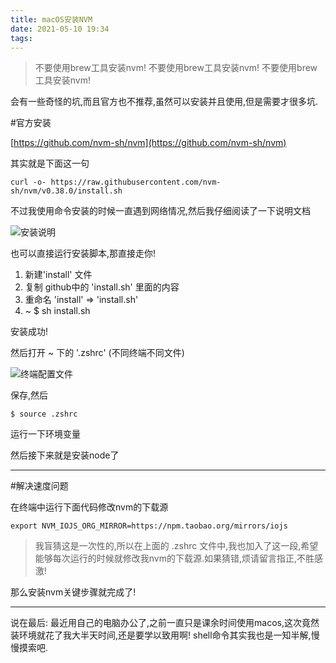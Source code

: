 ```yaml
---
title: macOS安装NVM
date: 2021-05-10 19:34
tags:
---
```


> 不要使用brew工具安装nvm!
> 不要使用brew工具安装nvm!
> 不要使用brew工具安装nvm!

会有一些奇怪的坑,而且官方也不推荐,虽然可以安装并且使用,但是需要才很多坑.

#官方安装

[https://github.com/nvm-sh/nvm](https://github.com/nvm-sh/nvm)

其实就是下面这一句

```
curl -o- https://raw.githubusercontent.com/nvm-sh/nvm/v0.38.0/install.sh
```

不过我使用命令安装的时候一直遇到网络情况,然后我仔细阅读了一下说明文档

![安装说明](1020905986.jpg)

也可以直接运行安装脚本,那直接走你!

1. 新建'install' 文件
2. 复制 github中的 'install.sh' 里面的内容
3. 重命名 'install' => 'install.sh'
4. ~ $ sh install.sh

安装成功!

然后打开 ~ 下的 '.zshrc' (不同终端不同文件)

![终端配置文件](2189619559.jpg)

保存,然后

```
$ source .zshrc
```

运行一下环境变量

然后接下来就是安装node了

---

#解决速度问题

在终端中运行下面代码修改nvm的下载源

```
export NVM_IOJS_ORG_MIRROR=https://npm.taobao.org/mirrors/iojs
```

> 我盲猜这是一次性的,所以在上面的 .zshrc 文件中,我也加入了这一段,希望能够每次运行的时候就修改我nvm的下载源.如果猜错,烦请留言指正,不胜感激!

那么安装nvm关键步骤就完成了!

---

说在最后: 最近用自己的电脑办公了,之前一直只是课余时间使用macos,这次竟然装环境就花了我大半天时间,还是要学以致用啊!
shell命令其实我也是一知半解,慢慢摸索吧.
